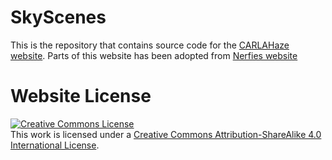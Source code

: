 # SkyScenes

This is the repository that contains source code for the [CARLAHaze website](https://leo-thomas.github.io/CARLAHaze/).
Parts of this website has been adopted from [Nerfies website](https://nerfies.github.io)

# Website License
<a rel="license" href="http://creativecommons.org/licenses/by-sa/4.0/"><img alt="Creative Commons License" style="border-width:0" src="https://i.creativecommons.org/l/by-sa/4.0/88x31.png" /></a><br />This work is licensed under a <a rel="license" href="http://creativecommons.org/licenses/by-sa/4.0/">Creative Commons Attribution-ShareAlike 4.0 International License</a>.
